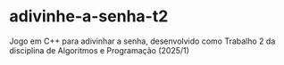 # adivinhe-a-senha-t2
Jogo em C++ para adivinhar a senha, desenvolvido como Trabalho 2 da disciplina de Algoritmos e Programação (2025/1)
